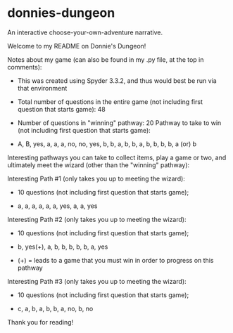# donnies-dungeon
An interactive choose-your-own-adventure narrative.

Welcome to my README on Donnie's Dungeon!

Notes about my game (can also be found in my .py file, at the top in comments):

- This was created using Spyder 3.3.2, and thus would best be run via that environment

- Total number of questions in the entire game (not including first question that starts game): 48

- Number of questions in "winning" pathway: 20
Pathway to take to win (not including first question that starts game):

- A, B, yes, a, a, a, no, no, yes, b, b, a, b, b, a, b, b, b, b, a (or) b

Interesting pathways you can take to collect items, play a game or two, and ultimately meet the wizard (other than the "winning" pathway):

Interesting Path #1 (only takes you up to meeting the wizard): 

- 10 questions (not including first question that starts game);

- a, a, a, a, a, a, yes, a, a, yes


Interesting Path #2 (only takes you up to meeting the wizard):

- 10 questions (not including first question that starts game);

- b, yes(+), a, b, b, b, b, b, a, yes

- (+) = leads to a game that you must win in order to progress on this pathway


Interesting Path #3 (only takes you up to meeting the wizard):

- 10 questions (not including first question that starts game);

- c, a, b, a, b, b, a, no, b, no

Thank you for reading!
